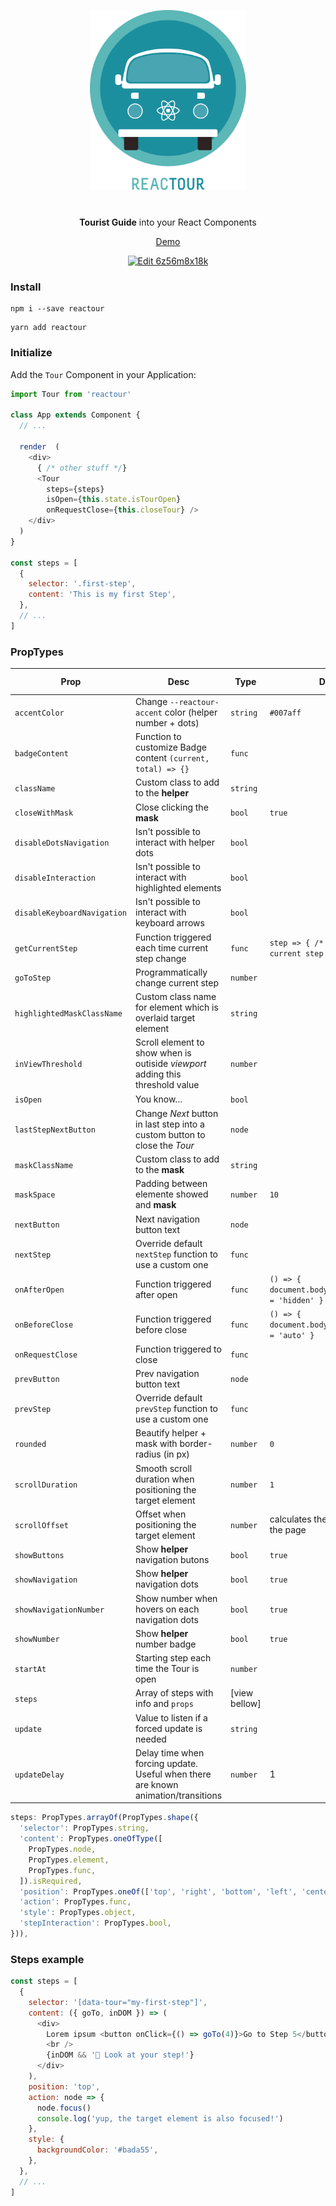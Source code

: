 <p align="center">
  <img alt="Reactour" title="Reactour" src="/logo.svg" width="250">
</p>
<p align="center" style="margin-top: 40px">
  <strong>Tourist Guide</strong> into your React Components
</p>
<p align="center">
  <a href="https://elrumordelaluz.github.io/reactour/">Demo</a>
</p>
<p align="center">
  <a href="https://codesandbox.io/s/6z56m8x18k?module=%2FApp.js">
    <img src="https://codesandbox.io/static/img/play-codesandbox.svg" alt="Edit 6z56m8x18k">
  </a>
</p>

### Install

```
npm i --save reactour
```

```
yarn add reactour
```

### Initialize

Add the `Tour` Component in your Application:

```js
import Tour from 'reactour'

class App extends Component {
  // ...

  render  (
    <div>
      { /* other stuff */}
      <Tour
        steps={steps}
        isOpen={this.state.isTourOpen}
        onRequestClose={this.closeTour} />
    </div>
  )
}

const steps = [
  {
    selector: '.first-step',
    content: 'This is my first Step',
  },
  // ...
]
```

### PropTypes

| Prop                        | Desc                                                                              | Type          | Default                                              | Is Required |
| --------------------------- | --------------------------------------------------------------------------------- | ------------- | ---------------------------------------------------- | ----------- |
| `accentColor`               | Change `--reactour-accent` color (helper number + dots)                           | `string`      | `#007aff`                                            |             |
| `badgeContent`              | Function to customize Badge content `(current, total) => {}`                      | `func`        |                                                      |             |
| `className`                 | Custom class to add to the **helper**                                             | `string`      |                                                      |             |
| `closeWithMask`             | Close clicking the **mask**                                                       | `bool`        | `true`                                               |             |
| `disableDotsNavigation`     | Isn't possible to interact with helper dots                                       | `bool`        |                                                      |             |
| `disableInteraction`        | Isn't possible to interact with highlighted elements                              | `bool`        |                                                      |             |
| `disableKeyboardNavigation` | Isn't possible to interact with keyboard arrows                                   | `bool`        |                                                      |             |
| `getCurrentStep`            | Function triggered each time current step change                                  | `func`        | `step => { /* 'step' is the current step index */ }` |             |
| `goToStep`                  | Programmatically change current step                                              | `number`      |                                                      |             |
| `highlightedMaskClassName`  | Custom class name for element which is overlaid target element                    | `string`      |                                                      |             |
| `inViewThreshold`           | Scroll element to show when is outiside _viewport_ adding this threshold value    | `number`      |                                                      |             |
| `isOpen`                    | You know…                                                                         | `bool`        |                                                      | ✅          |
| `lastStepNextButton`        | Change _Next_ button in last step into a custom button to close the _Tour_        | `node`        |                                                      |             |
| `maskClassName`             | Custom class to add to the **mask**                                               | `string`      |                                                      |             |
| `maskSpace`                 | Padding between elemente showed and **mask**                                      | `number`      | `10`                                                 |             |
| `nextButton`                | Next navigation button text                                                       | `node`        |                                                      |             |
| `nextStep`                  | Override default `nextStep` function to use a custom one                          | `func`        |                                                      |             |
| `onAfterOpen`               | Function triggered after open                                                     | `func`        | `() => { document.body.style.overflowY = 'hidden' }` |             |
| `onBeforeClose`             | Function triggered before close                                                   | `func`        | `() => { document.body.style.overflowY = 'auto' }`   |             |
| `onRequestClose`            | Function triggered to close                                                       | `func`        |                                                      |             |
| `prevButton`                | Prev navigation button text                                                       | `node`        |                                                      |             |
| `prevStep`                  | Override default `prevStep` function to use a custom one                          | `func`        |                                                      |             |
| `rounded`                   | Beautify helper + mask with border-radius (in px)                                 | `number`      | `0`                                                  |             |
| `scrollDuration`            | Smooth scroll duration when positioning the target element                        | `number`      | `1`                                                  |             |
| `scrollOffset`              | Offset when positioning the target element                                        | `number`      | calculates the vertical center of the page           |             |
| `showButtons`               | Show **helper** navigation butons                                                 | `bool`        | `true`                                               |             |
| `showNavigation`            | Show **helper** navigation dots                                                   | `bool`        | `true`                                               |             |
| `showNavigationNumber`      | Show number when hovers on each navigation dots                                   | `bool`        | `true`                                               |             |
| `showNumber`                | Show **helper** number badge                                                      | `bool`        | `true`                                               |             |
| `startAt`                   | Starting step each time the Tour is open                                          | `number`      |                                                      |             |
| `steps`                     | Array of steps with info and `props`                                              | [view bellow] |                                                      | ✅          |
| `update`                    | Value to listen if a forced update is needed                                      | `string`      |                                                      |             |
| `updateDelay`               | Delay time when forcing update. Useful when there are known animation/transitions | `number`      | 1                                                    |             |

```js
steps: PropTypes.arrayOf(PropTypes.shape({
  'selector': PropTypes.string,
  'content': PropTypes.oneOfType([
    PropTypes.node,
    PropTypes.element,
    PropTypes.func,
  ]).isRequired,
  'position': PropTypes.oneOf(['top', 'right', 'bottom', 'left', 'center']),
  'action': PropTypes.func,
  'style': PropTypes.object,
  'stepInteraction': PropTypes.bool,
})),
```

### Steps example

```js
const steps = [
  {
    selector: '[data-tour="my-first-step"]',
    content: ({ goTo, inDOM }) => (
      <div>
        Lorem ipsum <button onClick={() => goTo(4)}>Go to Step 5</button>
        <br />
        {inDOM && '🎉 Look at your step!'}
      </div>
    ),
    position: 'top',
    action: node => {
      node.focus()
      console.log('yup, the target element is also focused!')
    },
    style: {
      backgroundColor: '#bada55',
    },
  },
  // ...
]
```
